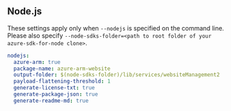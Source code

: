 ## Node.js

These settings apply only when `--nodejs` is specified on the command line.
Please also specify `--node-sdks-folder=<path to root folder of your azure-sdk-for-node clone>`.

``` yaml $(nodejs)
nodejs:
  azure-arm: true
  package-name: azure-arm-website
  output-folder: $(node-sdks-folder)/lib/services/websiteManagement2
  payload-flattening-threshold: 1
  generate-license-txt: true
  generate-package-json: true
  generate-readme-md: true
```
